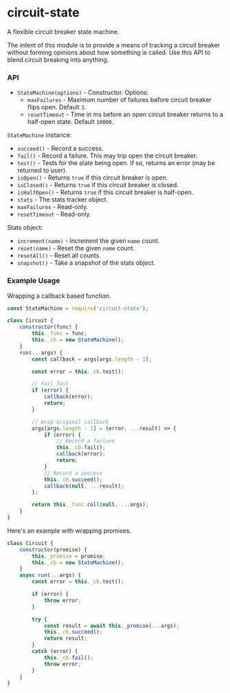 
# circuit-state

A flexible circuit breaker state machine.

The intent of this module is to provide a means of tracking a circuit breaker without forming opinions about how something is called. Use this API to blend circuit breaking into anything.

### API

- `StateMachine(options)` - Constructor. Options:
    - `maxFailures` - Maximum number of failures before circuit breaker flips open. Default `3`.
    - `resetTimeout` - Time in ms before an open circuit breaker returns to a half-open state. Default `10000`.

`StateMachine` instance:

- `succeed()` - Record a success.
- `fail()` - Record a failure. This may trip open the circuit breaker.
- `test()` - Tests for the state being open. If so, returns an error (may be returned to user).
- `isOpen()` - Returns `true` if this circuit breaker is open.
- `isClosed()` - Returns `true` if this circuit breaker is closed.
- `isHalfOpen()` - Returns `true` if this circuit breaker is half-open.
- `stats` - The stats tracker object.
- `maxFailures` - Read-only.
- `resetTimeout` - Read-only.

Stats object:

- `increment(name)` - Increment the given `name` count.
- `reset(name)` - Reset the given `name` count.
- `resetAll()` - Reset all counts.
- `snapshot()` - Take a snapshot of the stats object.


### Example Usage

Wrapping a callback based function.

```javascript
const StateMachine = require('circuit-state');

class Circuit {
    constructor(func) {
        this._func = func;
        this._cb = new StateMachine();
    }
    run(...args) {
        const callback = args[args.length - 1];

        const error = this._cb.test();

        // Fail fast
        if (error) {
            callback(error);
            return;
        }

        // Wrap original callback
        args[args.length - 1] = (error, ...result) => {
            if (error) {
                // Record a failure
                this._cb.fail();
                callback(error);
                return;
            }
            // Record a success
            this._cb.succeed();
            callback(null, ...result);
        };

        return this._func.call(null, ...args);
    }
}
```

Here's an example with wrapping promises.

```javascript
class Circuit {
    constructor(promise) {
        this._promise = promise;
        this._cb = new StateMachine();
    }
    async run(...args) {
        const error = this._cb.test();

        if (error) {
            throw error;
        }

        try {
            const result = await this._promise(...args);
            this._cb.succeed();
            return result;
        }
        catch (error) {
            this._cb.fail();
            throw error;
        }
    }
}
```